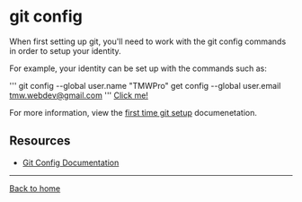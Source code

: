 # git config
When first setting up git, you'll need to work with the git config commands in order to setup your identity.

 For example, your identity can be set up with the commands such as: 
 
 '''
 git config --global user.name "TMWPro"
 get config --global user.email tmw.webdev@gmail.com
'''
[Click me!](https://www.youtube.com/watch?v=HUBNt18RFbo)

For more information, view the [first time git setup](https://git-scm.com/book/en/v2/Getting-Started-First-Time-Git-Setup) documenetation.

## Resources
- [Git Config Documentation](https://git-scm.com/docs/git-config)
---
[Back to home](../README.md)